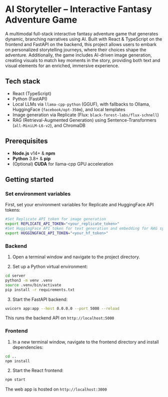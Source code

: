 # AI Storyteller – Interactive Fantasy Adventure Game

A multimodal full-stack interactive fantasy adventure game that generates dynamic, branching narratives using AI. Built with React & TypeScript on the frontend and FastAPI on the backend, this project allows users to embark on personalized storytelling journeys, where their choices shape the adventure. Additionally, the game includes AI-driven image generation, creating visuals to match key moments in the story, providing both text and visual elements for an enriched, immersive experience.


## Tech stack
- React (TypeScript)
- Python (FastAPI)
- Local LLMs via `llama-cpp-python` (GGUF), with fallbacks to Ollama, HuggingFace (`facebook/opt-350m`), and local templates  
- Image generation via Replicate (Flux: `black-forest-labs/flux-schnell`)
- RAG (Retrieval-Augmented Generation) using Sentence-Transformers (`all-MiniLM-L6-v2`), and ChromaDB


## Prerequisites

- **Node.js** v14+ & **npm**  
- **Python** 3.8+ & **pip**  
- (Optional) **CUDA** for llama-cpp GPU acceleration  


## Getting started

### Set environment variables
First, set your environment variables for Replicate and HuggingFace API tokens:

```bash
#Set Replicate API token for image generation
export REPLICATE_API_TOKEN="<your_replicate_token>"
#Set HuggingFace API token for text generation and embedding for RAG system
export HUGGINGFACE_API_TOKEN="<your_hf_token>"
```

### Backend 
1. Open a terminal window and navigate to the project directory.

2. Set up a Python virtual environment:
```bash
cd server
python3 -m venv .venv
source .venv/bin/activate
pip install -r requirements.txt
```

3. Start the FastAPI backend:
```bash
uvicorn app:app --host 0.0.0.0 --port 5000 --reload
```

This runs the backend API on `http://localhost:5000`

### Frontend
1. In a new terminal window, navigate to the frontend directory and install dependencies:

```bash
cd ..
npm install
```

2. Start the React frontend:
```bash
npm start
```

The web app is hosted on `http://localhost:3000`

